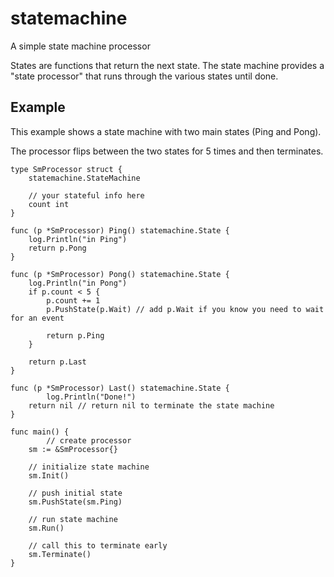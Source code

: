 # statemachine
A simple state machine processor

States are functions that return the next state. The state machine provides a "state processor" that runs through the various states until done.

## Example
This example shows a state machine with two main states (Ping and Pong).

The processor flips between the two states for 5 times and then terminates.

    type SmProcessor struct {
		statemachine.StateMachine

		// your stateful info here
		count int
    }

    func (p *SmProcessor) Ping() statemachine.State {
		log.Println("in Ping")
		return p.Pong
    }

    func (p *SmProcessor) Pong() statemachine.State {
		log.Println("in Pong")
		if p.count < 5 {
			p.count += 1
			p.PushState(p.Wait) // add p.Wait if you know you need to wait for an event

			return p.Ping
		}
		
		return p.Last
    }

    func (p *SmProcessor) Last() statemachine.State {
    		log.Println("Done!")
		return nil // return nil to terminate the state machine
    }

    func main() {
    		// create processor
		sm := &SmProcessor{}
		
		// initialize state machine
		sm.Init()
		
		// push initial state
		sm.PushState(sm.Ping)

		// run state machine
		sm.Run()

		// call this to terminate early
		sm.Terminate()
    }
